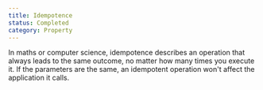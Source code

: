 ```yaml
---
title: Idempotence
status: Completed
category: Property
---
```


In maths or computer science, idempotence describes an operation that always leads to the same outcome, no matter how many times you execute it. If the parameters are the same, an idempotent operation won't affect the application it calls.
